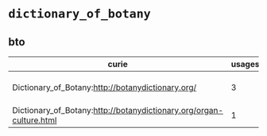 # `dictionary_of_botany`

## bto

| curie                                                               |   usages | nodes                                                                                                                                                                           |
|---------------------------------------------------------------------|----------|---------------------------------------------------------------------------------------------------------------------------------------------------------------------------------|
| Dictionary_of_Botany:http://botanydictionary.org/                   |        3 | [BTO:0004989](http://purl.obolibrary.org/obo/BTO_0004989), [BTO:0005202](http://purl.obolibrary.org/obo/BTO_0005202), [BTO:0005385](http://purl.obolibrary.org/obo/BTO_0005385) |
| Dictionary_of_Botany:http://botanydictionary.org/organ-culture.html |        1 | [BTO:0003841](http://purl.obolibrary.org/obo/BTO_0003841)                                                                                                                       |

